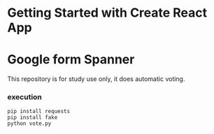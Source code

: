 # Getting Started with Create React App
# Google form Spanner 

 This repository is for study use only, it does automatic voting.

### execution

    pip install requests
    pip install fake
    python vote.py


